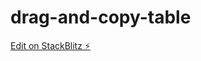 # drag-and-copy-table

[Edit on StackBlitz ⚡️](https://stackblitz.com/edit/stackblitz-starters-lgtt2k)